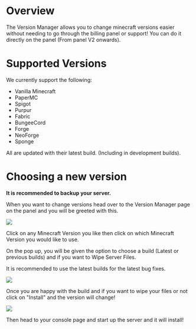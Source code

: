 # Overview

The Version Manager allows you to change minecraft versions easier without needing to go through the billing panel or support! You can do it directly on the panel (From panel V2 onwards). 

# Supported Versions

We currently support the following: 

- Vanilla Minecraft
- PaperMC
- Spigot
- Purpur
- Fabric
- BungeeCord
- Forge
- NeoForge
- Sponge

All are updated with their latest build. (Including in development builds).

# Choosing a new version

**It is recommended to backup your server.**

When you want to change versions head over to the Version Manager page on the panel and you will be greeted with this. 

![](https://nodebyte.host/kb/VersionManager/Page.png)

Click on any Minecraft Version you like then click on which Minecraft Version you would like to use.

On the pop up, you will be given the option to choose a build (Latest or previous builds) and if you want to Wipe Server Files. 

It is recommended to use the latest builds for the latest bug fixes. 

![](https://nodebyte.host/kb/VersionManager/popup.png)

Once you are happy with the build and if you want to wipe your files or not click on "Install" and the version will change!

![](https://nodebyte.host/kb/VersionManager/install.png)

Then head to your console page and start up the server and it will install!